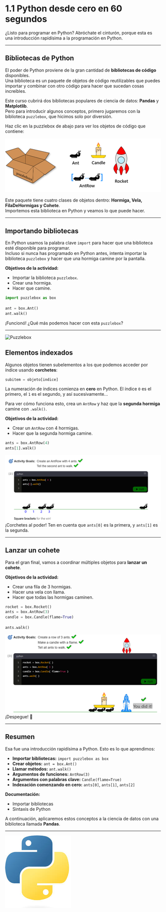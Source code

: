 # 1.1 Python desde cero en 60 segundos

¿Listo para programar en Python? Abróchate el cinturón, porque esta es una introducción rapidísima a la programación en Python.

---

## Bibliotecas de Python

El poder de Python proviene de la gran cantidad de **bibliotecas de código** disponibles.  
Una biblioteca es un paquete de objetos de código reutilizables que puedes importar y combinar con otro código para hacer que sucedan cosas increíbles.

Este curso cubrirá dos bibliotecas populares de ciencia de datos: **Pandas** y **Matplotlib**.  
Pero para introducir algunos conceptos, primero jugaremos con la biblioteca `puzzlebox`, que hicimos solo por diversión.

Haz clic en la puzzlebox de abajo para ver los objetos de código que contiene:

![Puzzlebox](images/modulo1.1/puzzlebox.png)

Este paquete tiene cuatro clases de objetos dentro: **Hormiga, Vela, FilaDeHormigas y Cohete**.  
Importemos esta biblioteca en Python y veamos lo que puede hacer.

---

## Importando bibliotecas

En Python usamos la palabra clave `import` para hacer que una biblioteca esté disponible para programar.  
Incluso si nunca has programado en Python antes, intenta importar la biblioteca `puzzlebox` y hacer que una hormiga camine por la pantalla.

**Objetivos de la actividad:**
- Importar la biblioteca `puzzlebox`.
- Crear una hormiga.
- Hacer que camine.

```python
import puzzlebox as box

ant = box.Ant()
ant.walk()
````

¡Funcionó!
¿Qué más podemos hacer con esta `puzzlebox`?

---
![Puzzlebox](images/modulo1.1/ejercicio1.png)


## Elementos indexados

Algunos objetos tienen subelementos a los que podemos acceder por índice usando **corchetes**:

```python
subitem = objeto[indice]
```

La numeración de índices comienza en **cero** en Python.
El índice `0` es el primero, el `1` es el segundo, y así sucesivamente...

Para ver cómo funciona esto, crea un `AntRow` y haz que la **segunda hormiga** camine con `.walk()`.

**Objetivos de la actividad:**

* Crear un `AntRow` con 4 hormigas.
* Hacer que la segunda hormiga camine.

```python
ants = box.AntRow(4)
ants[1].walk()
```
![Puzzlebox](images/modulo1.1/ejercicio2.png)
¡Corchetes al poder!
Ten en cuenta que `ants[0]` es la primera, y `ants[1]` es la segunda.

---

## Lanzar un cohete

Para el gran final, vamos a coordinar múltiples objetos para **lanzar un cohete**.

**Objetivos de la actividad:**

* Crear una fila de 3 hormigas.
* Hacer una vela con llama.
* Hacer que todas las hormigas caminen.

```python
rocket = box.Rocket()
ants = box.AntRow(3)
candle = box.Candle(flame=True)

ants.walk()
```
![Puzzlebox](images/modulo1.1/ejercicio3.png)
¡Despegue! 🚀

---

## Resumen

Esa fue una introducción rapidísima a Python. Esto es lo que aprendimos:

* **Importar bibliotecas:** `import puzzlebox as box`
* **Crear objetos:** `ant = box.Ant()`
* **Llamar métodos:** `ant.walk()`
* **Argumentos de funciones:** `AntRow(3)`
* **Argumentos con palabras clave:** `Candle(flame=True)`
* **Indexación comenzando en cero:** `ants[0]`, `ants[1]`, `ants[2]`

**Documentación:**

* Importar bibliotecas
* Sintaxis de Python

A continuación, aplicaremos estos conceptos a la ciencia de datos con una biblioteca llamada **Pandas**.

---

![Python Logo](images/modulo1.1/python_logo.png)
